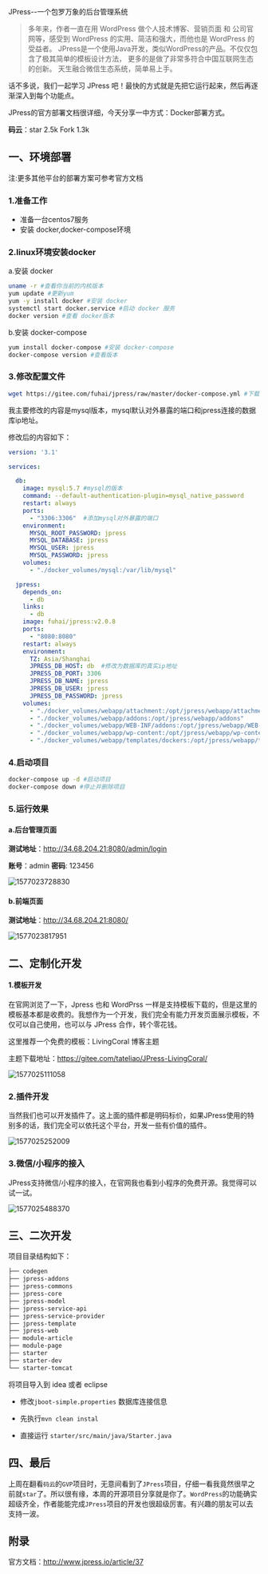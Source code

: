 JPress--一个包罗万象的后台管理系统

>  多年来，作者一直在用 WordPress 做个人技术博客、营销页面 和 公司官网等，感受到 WordPress 的实用、简洁和强大，而他也是 WordPress 的受益者。 JPress是一个使用Java开发，类似WordPress的产品。不仅仅包含了极其简单的模板设计方法， 更多的是做了非常多符合中国互联网生态的创新。 天生融合微信生态系统，简单易上手。

话不多说，我们一起学习 JPress 吧！最快的方式就是先把它运行起来，然后再逐渐深入到每个功能点。

JPress的官方部署文档很详细，今天分享一中方式：Docker部署方式。



**码云**：star 2.5k    Fork 1.3k

## 一、环境部署

注:更多其他平台的部署方案可参考官方文档

### 1.准备工作

- 准备一台centos7服务
- 安装 docker,docker-compose环境

### 2.linux环境安装docker

a.安装 docker

```bash
uname -r #查看你当前的内核版本
yum update #更新yum
yum -y install docker #安装 docker
systemctl start docker.service #启动 docker 服务
docker version #查看 docker版本
```

b.安装 docker-compose

```bash
yum install docker-compose #安装 docker-compose
docker-compose version #查看版本
```

### 3.修改配置文件

```bash
wget https://gitee.com/fuhai/jpress/raw/master/docker-compose.yml #下载文件
```

我主要修改的内容是mysql版本，mysql默认对外暴露的端口和jpress连接的数据库ip地址。

修改后的内容如下：

```yaml
version: '3.1'

services:

  db:
    image: mysql:5.7 #mysql的版本
    command: --default-authentication-plugin=mysql_native_password
    restart: always
    ports:
      - "3306:3306"  #添加mysql对外暴露的端口
    environment:
      MYSQL_ROOT_PASSWORD: jpress
      MYSQL_DATABASE: jpress
      MYSQL_USER: jpress
      MYSQL_PASSWORD: jpress
    volumes:
      - "./docker_volumes/mysql:/var/lib/mysql"

  jpress:
    depends_on:
      - db
    links:
      - db
    image: fuhai/jpress:v2.0.8
    ports:
      - "8080:8080"
    restart: always
    environment:
      TZ: Asia/Shanghai
      JPRESS_DB_HOST: db  #修改为数据库的真实ip地址
      JPRESS_DB_PORT: 3306
      JPRESS_DB_NAME: jpress
      JPRESS_DB_USER: jpress
      JPRESS_DB_PASSWORD: jpress
    volumes:
      - "./docker_volumes/webapp/attachment:/opt/jpress/webapp/attachment"
      - "./docker_volumes/webapp/addons:/opt/jpress/webapp/addons"
      - "./docker_volumes/webapp/WEB-INF/addons:/opt/jpress/webapp/WEB-INF/addons"
      - "./docker_volumes/webapp/wp-content:/opt/jpress/webapp/wp-content"
      - "./docker_volumes/webapp/templates/dockers:/opt/jpress/webapp/templates/dockers"

```

### 4.启动项目

```bash
docker-compose up -d #启动项目
docker-compose down #停止并删除项目
```

### 5.运行效果

#### a.后台管理页面

**测试地址**：<http://34.68.204.21:8080/admin/login> 

**账号**：admin  **密码**: 123456

![1577023728830](.\Jpress-一个功能齐全的Java项目\1577023728830.png)

#### b.前端页面

**测试地址**：<http://34.68.204.21:8080/> 

![1577023817951](.\Jpress-一个功能齐全的Java项目\1577023817951.png)

## 二、定制化开发

#### 1.模板开发

在官网浏览了一下，Jpress 也和 WordPrss 一样是支持模板下载的，但是这里的模板基本都是收费的。我想作为一个开发，我们完全有能力开发页面展示模板，不仅可以自己使用，也可以与 JPress 合作，转个零花钱。

这里推荐一个免费的模板：LivingCoral 博客主题

主题下载地址：<https://gitee.com/tateliao/JPress-LivingCoral/> 

![1577025111058](.\Jpress-一个功能齐全的Java项目\1577025111058.png)

### 2.插件开发

当然我们也可以开发插件了。这上面的插件都是明码标价，如果JPress使用的特别多的话，我们完全可以依托这个平台，开发一些有价值的插件。

![1577025252009](.\Jpress-一个功能齐全的Java项目\1577025252009.png)

### 3.微信/小程序的接入

JPress支持微信/小程序的接入，在官网我也看到小程序的免费开源。我觉得可以试一试。

![1577025488370](.\Jpress-一个功能齐全的Java项目\1577025488370.png)

## 三、二次开发

项目目录结构如下：

```bash
├── codegen
├── jpress-addons
├── jpress-commons
├── jpress-core
├── jpress-model
├── jpress-service-api
├── jpress-service-provider
├── jpress-template
├── jpress-web
├── module-article
├── module-page
├── starter
├── starter-dev
└── starter-tomcat
```

将项目导入到 idea 或者 eclipse 

- 修改`jboot-simple.properties` 数据库连接信息

- 先执行`mvn clean instal `
- 直接运行 `starter/src/main/java/Starter.java `

## 四、最后

上周在翻看`码云`的`GVP`项目时，无意间看到了`JPress`项目，仔细一看我竟然很早之前就`star`了。所以很有缘，本周的开源项目分享就是你了。`WordPress`的功能确实超级齐全，作者能能完成`JPress`项目的开发也很超级厉害。有兴趣的朋友可以去支持一波。

## 附录

官方文档：<http://www.jpress.io/article/37> 